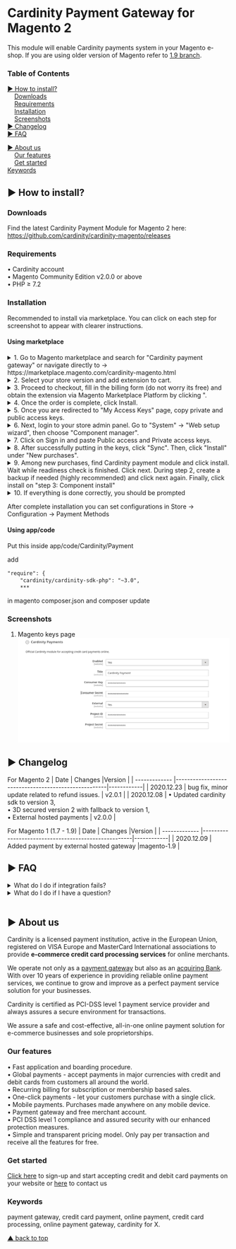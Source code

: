 # Cardinity Payment Gateway for Magento 2
This module will enable Cardinity payments system in your Magento e-shop. If you are using older version of Magento refer to <a href="https://github.com/cardinity/cardinity-magento/tree/1.9.x">1.9 branch</a>.

### Table of Contents  
 [► How to install?](#-how-to-install)   
      [Downloads](#Downloads)   
      [Requirements](#requirements)   
      [Installation](#installation)   
      [Screenshots](#Screenshots)  
 [► Changelog](#-changelog)  
 [► FAQ](#-faq)
  
 [► About us](#-aboutus)   
     [Our features](#our-features)         
     [Get started](#get-started)   
 [Keywords](#keywords)   
<a name="headers"/>    
## ► How to install?

### Downloads
Find the latest Cardinity Payment Module for Magento 2 here: https://github.com/cardinity/cardinity-magento/releases
### Requirements
• Cardinity account  
• Magento Community Edition v2.0.0 or above  
• PHP ≥ 7.2  
### Installation
Recommended to install via marketplace. You can click on each step for screenshot to appear with clearer instructions. 
#### Using marketplace
<details>
<summary>1. Go to Magento marketplace and search for "Cardinity payment gateway" or navigate directly to → https://marketplace.magento.com/cardinity-magento.html</summary>
 <img src="https://user-images.githubusercontent.com/76772655/105848170-45ea5000-5fe7-11eb-8d94-64450da5476c.png" width="800">
 </details>
 <details>
<summary>2. Select your store version and add extension to cart.</summary>
 <img src="https://user-images.githubusercontent.com/76772655/105849360-f147d480-5fe8-11eb-9b71-7d26bd82c432.png" width="800"></details>
<details><summary>3. Proceed to checkout, fill in the billing form (do not worry its free) and obtain the extension via Magento Marketplace Platform by clicking ".</summary>
 <img src="https://user-images.githubusercontent.com/76772655/105849767-8054ec80-5fe9-11eb-8ccd-6ab94adcfd83.png" width="800"> <br> <img src="https://user-images.githubusercontent.com/76772655/105850356-4a643800-5fea-11eb-8db0-56dfb21ffe45.png" width="800"></details>
<details>
<summary>
4. Once the order is complete, click Install.</summary>
 <img src="https://user-images.githubusercontent.com/76772655/105850558-8eefd380-5fea-11eb-8fbd-48e3c482ea79.png" width="800">
 </details>
<details>
<summary>5. Once you are redirected to "My Access Keys" page, copy private and public access keys.</summary>
 <img src="https://user-images.githubusercontent.com/76772655/105851009-29501700-5feb-11eb-958d-081b10120578.png" width="800"></details>
<details>
<summary>6. Next, login to your store admin panel. Go to "System" → "Web setup wizard", then choose "Component manager".</summary>
<img src="https://user-images.githubusercontent.com/76772655/105851839-4a653780-5fec-11eb-85a4-f89b917a42a2.png" width="800"></details>
<details>
<summary>7. Click on Sign in and paste Public access and Private access keys.</summary>
<img src="https://user-images.githubusercontent.com/76772655/105852370-0cb4de80-5fed-11eb-909a-5fd5948fb560.png" width="800"></details>
 <details>
<summary>8. After successfully putting in the keys, click "Sync". Then, click "Install" under "New purchases".</summary>
<img src="https://user-images.githubusercontent.com/76772655/105852901-ba27f200-5fed-11eb-9b86-06722d956ed8.png" width="800"></details>
 <details>
<summary>9. Among new purchases, find Cardinity payment module and click install. Wait while readiness check is finished. Click next. During step 2, create a backup if needed (highly recommended) and click next again. Finally, click install on "step 3: Component install"</summary>
<img src="https://user-images.githubusercontent.com/76772655/105853823-ca8c9c80-5fee-11eb-9991-1bcebea5e40e.png" width="800">
<img src="https://user-images.githubusercontent.com/76772655/105854356-79c97380-5fef-11eb-9e8c-a1167e305314.png" width="800">
<img src="https://user-images.githubusercontent.com/76772655/105854542-af6e5c80-5fef-11eb-91ec-be277f5147a9.png" width="800"></details>
 <details>
<summary>10. If everything is done correctly, you should be prompted</summary>
<img src="https://user-images.githubusercontent.com/76772655/105855047-4dfabd80-5ff0-11eb-8570-1e0aeb7dd44c.png" width="800"></details>

After complete installation you can set configurations in Store -> Configuration -> Payment Methods
#### Using app/code
Put this inside app/code/Cardinity/Payment

add
```
"require": {
    "cardinity/cardinity-sdk-php": "~3.0",
    *** 
```
    
in magento composer.json and composer update

### Screenshots


1. Magento keys page<br>
![Magento Keys page](https://raw.githubusercontent.com/cardinity/cardinity-magento/master/screen.png)
## ► Changelog 
For Magento 2
| Date          | Changes                                             |Version     |
| ------------- |-----------------------------------------------------|------------|
| 2020.12.23    | bug fix, minor update related to refund issues.     | v2.0.1     |
| 2020.12.08    | • Updated cardinity sdk to version 3,<br>• 3D secured version 2 with fallback to version 1,<br>• External hosted payments                  | v2.0.0      |

For Magento 1 (1.7 - 1.9)
| Date          | Changes                                             |Version     |
| ------------- |-----------------------------------------------------|------------|
| 2020.12.09    | Added payment by external hosted gateway            |magento-1.9 |
## ► FAQ
<details shown>
<summary>What do I do if integration fails?</summary>
     - Maybe, try again?
</details>
<details shown>
<summary>What do I do if I have a question?</summary>
     - Ask
</details>

<br>

## ► About us
Cardinity is a licensed payment institution, active in the European Union, registered on VISA Europe and MasterCard International associations to provide <b>e-commerce credit card processing services</b> for online merchants. 

We operate not only as a <u>payment gateway</u> but also as an <u>acquiring Bank</u>. With over 10 years of experience in providing reliable online payment services, we continue to grow and improve as a perfect payment service solution for your businesses.

Cardinity is certified as PCI-DSS level 1 payment service provider and always assures a secure environment for transactions.

We assure a safe and cost-effective, all-in-one online payment solution for e-commerce businesses and sole proprietorships.
### Our features
• Fast application and boarding procedure.   
• Global payments - accept payments in major currencies with credit and debit cards from customers all around the world.   
• Recurring billing for subscription or membership based sales.  
• One-click payments - let your customers purchase with a single click.   
• Mobile payments. Purchases made anywhere on any mobile device.   
• Payment gateway and free merchant account.   
• PCI DSS level 1 compliance and assured security with our enhanced protection measures.   
• Simple and transparent pricing model. Only pay per transaction and receive all the features for free.
### Get started
<a href="https://cardinity.com/sign-up">Click here</a> to sign-up and start accepting credit and debit card payments on your website or <a href="https://cardinity.com/company/contact-us">here</a> to contact us 
### Keywords
payment gateway, credit card payment, online payment, credit card processing, online payment gateway, cardinity for X.     

  
 [▲ back to top](#Cardinity-Payment-Gateway-for-PrestaShop)
<!--
**fjundzer/fjundzer** is a ✨ _special_ ✨ repository because its `README.md` (this file) appears on your GitHub profile.

